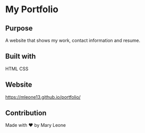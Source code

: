 # My Portfolio

## Purpose

A website that shows my work, contact information and resume.

## Built with

HTML
CSS

## Website

https://mleone13.github.io/portfolio/

## Contribution

Made with ❤️ by Mary Leone
